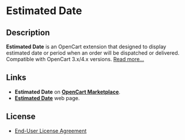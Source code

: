 # Estimated Date

## Description
**Estimated Date** is an OpenCart extension that designed to display estimated date or period when an order will be dispatched or delivered.  
Compatible with OpenCart 3.x/4.x versions.
[Read more...](./module)

## Links
* **Estimated Date** on **[OpenCart Marketplace](https://www.opencart.com/index.php?route=marketplace/extension/info&extension_id=45684)**.
* **[Estimated Date](https://www.ocmod.space/estimated-date)** web page.

## License
* [End-User License Agreement](EULA.txt)
